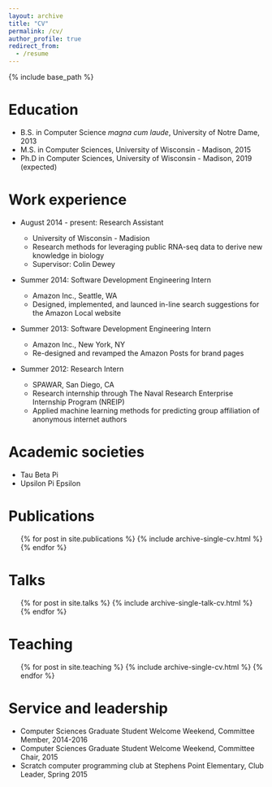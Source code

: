 ```yaml
---
layout: archive
title: "CV"
permalink: /cv/
author_profile: true
redirect_from:
  - /resume
---
```


{% include base_path %}

Education
======
* B.S. in Computer Science *magna cum laude*, University of Notre Dame, 2013
* M.S. in Computer Sciences, University of Wisconsin - Madison, 2015
* Ph.D in Computer Sciences, University of Wisconsin - Madison, 2019 (expected)

Work experience
======
* August 2014 - present: Research Assistant
  * University of Wisconsin - Madision
  * Research methods for leveraging public RNA-seq data to derive new knowledge in biology
  * Supervisor: Colin Dewey

* Summer 2014: Software Development Engineering Intern
  * Amazon Inc., Seattle, WA
  * Designed, implemented, and launced in-line search suggestions for the Amazon Local website
  
* Summer 2013: Software Development Engineering Intern
  * Amazon Inc., New York, NY
  * Re-designed and revamped the Amazon Posts for brand pages
  
* Summer 2012: Research Intern
  * SPAWAR, San Diego, CA
  * Research internship through The Naval Research Enterprise Internship Program (NREIP)
  * Applied machine learning methods for predicting group affiliation of anonymous internet authors
  
Academic societies
======  
* Tau Beta Pi
* Upsilon Pi Epsilon
  
Publications
======
  <ul>{% for post in site.publications %}
    {% include archive-single-cv.html %}
  {% endfor %}</ul>
  
Talks
======
  <ul>{% for post in site.talks %}
    {% include archive-single-talk-cv.html %}
  {% endfor %}</ul>
  
Teaching
======
  <ul>{% for post in site.teaching %}
    {% include archive-single-cv.html %}
  {% endfor %}</ul>
  
Service and leadership
======
* Computer Sciences Graduate Student Welcome Weekend, Committee Member, 2014-2016
* Computer Sciences Graduate Student Welcome Weekend, Committee Chair, 2015
* Scratch computer programming club at Stephens Point Elementary, Club Leader, Spring 2015
